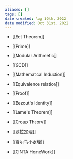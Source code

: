 ```yaml
---
aliases: []
tags: [] 
date created: Aug 16th, 2022
date modified: Oct 31st, 2022
---
```

- [[Set Theorem]]
- [[Prime]]
- [[Modular Arithmetic]]
- [[GCD]]
- [[Mathematical Induction]]
- [[Equivalence relation]]
- [[Proof]]
- [[Bezout's Identity]]
- [[Lame's Theorem]]
- [[Group Theory]]
- [[欧拉定理]]
- [[费尔马小定理]]


- [[CINTA HomeWork]]  